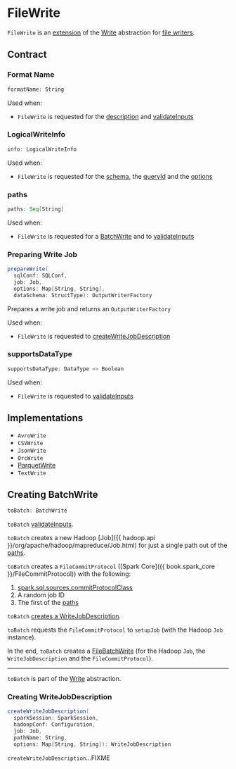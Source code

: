 # FileWrite

`FileWrite` is an [extension](#contract) of the [Write](connector/Write.md) abstraction for [file writers](#implementations).

## Contract

### <span id="formatName"> Format Name

```scala
formatName: String
```

Used when:

* `FileWrite` is requested for the [description](#description) and [validateInputs](#validateInputs)

### <span id="info"> LogicalWriteInfo

```scala
info: LogicalWriteInfo
```

Used when:

* `FileWrite` is requested for the [schema](#schema), the [queryId](#queryId) and the [options](#options)

### <span id="paths"> paths

```scala
paths: Seq[String]
```

Used when:

* `FileWrite` is requested for a [BatchWrite](#toBatch) and to [validateInputs](#validateInputs)

### <span id="prepareWrite"> Preparing Write Job

```scala
prepareWrite(
  sqlConf: SQLConf,
  job: Job,
  options: Map[String, String],
  dataSchema: StructType): OutputWriterFactory
```

Prepares a write job and returns an `OutputWriterFactory`

Used when:

* `FileWrite` is requested to [createWriteJobDescription](#createWriteJobDescription)

### <span id="supportsDataType"> supportsDataType

```scala
supportsDataType: DataType => Boolean
```

Used when:

* `FileWrite` is requested to [validateInputs](#validateInputs)

## Implementations

* `AvroWrite`
* `CSVWrite`
* `JsonWrite`
* `OrcWrite`
* [ParquetWrite](datasources/parquet/ParquetWrite.md)
* `TextWrite`

## <span id="toBatch"> Creating BatchWrite

```scala
toBatch: BatchWrite
```

`toBatch` [validateInputs](#validateInputs).

`toBatch` creates a new Hadoop [Job]({{ hadoop.api }}/org/apache/hadoop/mapreduce/Job.html) for just a single path out of the [paths](#paths).

`toBatch` creates a `FileCommitProtocol` ([Spark Core]({{ book.spark_core }}/FileCommitProtocol)) with the following:

1. [spark.sql.sources.commitProtocolClass](configuration-properties.md#spark.sql.sources.commitProtocolClass)
1. A random job ID
1. The first of the [paths](#paths)

`toBatch` [creates a WriteJobDescription](#createWriteJobDescription).

`toBatch` requests the `FileCommitProtocol` to `setupJob` (with the Hadoop `Job` instance).

In the end, `toBatch` creates a [FileBatchWrite](FileBatchWrite.md) (for the Hadoop `Job`, the `WriteJobDescription` and the `FileCommitProtocol`).

---

`toBatch` is part of the [Write](connector/Write.md#toBatch) abstraction.

### <span id="createWriteJobDescription"> Creating WriteJobDescription

```scala
createWriteJobDescription(
  sparkSession: SparkSession,
  hadoopConf: Configuration,
  job: Job,
  pathName: String,
  options: Map[String, String]): WriteJobDescription
```

`createWriteJobDescription`...FIXME
